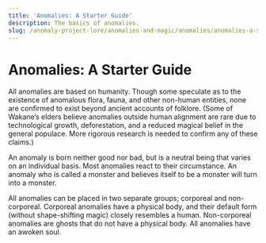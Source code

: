 ```yaml
---
title: 'Anomalies: A Starter Guide'
description: The basics of anomalies.
slug: /anomaly-project-lore/anomalies-and-magic/anomalies/anomalies-a-starter-guide
---
```


# Anomalies: A Starter Guide

All anomalies are based on humanity. Though some speculate as to the existence of anomalous flora, fauna, and other non-human entities, none are confirmed to exist beyond ancient accounts of folklore. (Some of Wakane’s elders believe anomalies outside human alignment are rare due to technological growth, deforestation, and a reduced magical belief in the general populace. More rigorous research is needed to confirm any of these claims.)

An anomaly is born neither good nor bad, but is a neutral being that varies on an individual basis. Most anomalies react to their circumstance. An anomaly who is called a monster and believes itself to be a monster will turn into a monster.

All anomalies can be placed in two separate groups; corporeal and non-corporeal. Corporeal anomalies have a physical body, and their default form (without shape-shifting magic) closely resembles a human. Non-corporeal anomalies are ghosts that do not have a physical body. All anomalies have an awoken soul.
